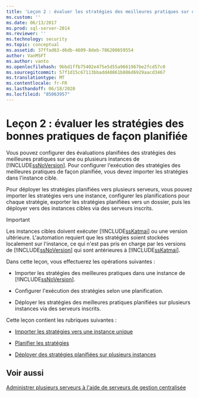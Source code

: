 ```yaml
---
title: 'Leçon 2 : évaluer les stratégies des meilleures pratiques sur une base planifiée | Microsoft Docs'
ms.custom: ''
ms.date: 06/13/2017
ms.prod: sql-server-2014
ms.reviewer: ''
ms.technology: security
ms.topic: conceptual
ms.assetid: 37ffad63-d6db-4609-8deb-786200659554
author: VanMSFT
ms.author: vanto
ms.openlocfilehash: 9bbd1ffb75402e475e5d55a9661967be2fcd57c0
ms.sourcegitcommit: 57f1d15c67113bbadd40861b886d6929aacd3467
ms.translationtype: MT
ms.contentlocale: fr-FR
ms.lasthandoff: 06/18/2020
ms.locfileid: "85063957"
---
```

# <a name="lesson-2-evaluate-best-practices-policies-on-a-scheduled-basis"></a>Leçon 2 : évaluer les stratégies des bonnes pratiques de façon planifiée
  Vous pouvez configurer des évaluations planifiées des stratégies des meilleures pratiques sur une ou plusieurs instances de [!INCLUDE[ssNoVersion](../includes/ssnoversion-md.md)]. Pour configurer l'exécution des stratégies des meilleures pratiques de façon planifiée, vous devez importer les stratégies dans l'instance cible.  
  
 Pour déployer les stratégies planifiées vers plusieurs serveurs, vous pouvez importer les stratégies vers une instance, configurer les planifications pour chaque stratégie, exporter les stratégies planifiées vers un dossier, puis les déployer vers des instances cibles via des serveurs inscrits.  
  
> [!IMPORTANT]  
>  Les instances cibles doivent exécuter [!INCLUDE[ssKatmai](../includes/sskatmai-md.md)] ou une version ultérieure. L'automation requiert que les stratégies soient stockées localement sur l'instance, ce qui n'est pas pris en charge par les versions de [!INCLUDE[ssNoVersion](../includes/ssnoversion-md.md)] qui sont antérieures à [!INCLUDE[ssKatmai](../includes/sskatmai-md.md)].  
  
 Dans cette leçon, vous effectuerez les opérations suivantes :  
  
-   Importer les stratégies des meilleures pratiques dans une instance de [!INCLUDE[ssNoVersion](../includes/ssnoversion-md.md)].  
  
-   Configurer l'exécution des stratégies selon une planification.  
  
-   Déployer les stratégies des meilleures pratiques planifiées sur plusieurs instances via des serveurs inscrits.  
  
 Cette leçon contient les rubriques suivantes :  
  
-   [Importer les stratégies vers une instance unique](../../2014/tutorials/import-the-policies-to-a-single-instance.md)  
  
-   [Planifier les stratégies](../../2014/tutorials/schedule-the-policies.md)  
  
-   [Déployer des stratégies planifiées sur plusieurs instances](../../2014/tutorials/deploy-scheduled-policies-to-multiple-instances.md)  
  
## <a name="see-also"></a>Voir aussi  
 [Administrer plusieurs serveurs à l'aide de serveurs de gestion centralisée](../relational-databases/administer-multiple-servers-using-central-management-servers.md)  
  
  
